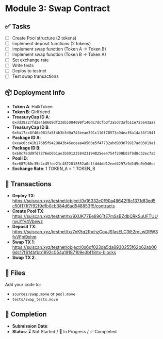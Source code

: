 # Module 3: Swap Contract

## ✅ Tasks

- [ ] Create Pool structure (2 tokens)
- [ ] Implement deposit functions (2 tokens)
- [ ] Implement swap function (Token A → Token B)
- [ ] Implement swap function (Token B → Token A)
- [ ] Set exchange rate
- [ ] Write tests
- [ ] Deploy to testnet
- [ ] Test swap transactions

## 📦 Deployment Info

- **Token A**: HulkToken
- **Token B**: Girlfriend
- **TreasuryCap ID A**: `0xdd39227fd2e4b0609df230b5004099f140dc7dcfb3f3a5d73afb11e725643aa7`
- **TreasuryCap ID B**: `0x6a17ac8f46a001fa5f4b3b3d0a743eeae391c110f78573a94eaf6a14a33f194f`
- **Package ID A**: `0xeac0cc41b176b5f9429843b46eceaa48500e5f47732abd903079917ad03819a1`
- **Package ID B**: `0x68c78dd9fd7276eb0b1ae3b0912358423194825ee4754f200b85f9d8c32ec7a5`
- **Pool ID**: `0xe687b60c35e4c45fee21c4872018552a0c1fdd4dd12eed4297a9d1d5c0b9d6cc`
- **Exchange Rate**: 1 TOKEN_A = 1 TOKEN_B

## 🔗 Transactions

- **Deploy TX**: https://suiscan.xyz/testnet/object/0x16332e0f90a48642f8c1371df3ed5c50f17ff7f92f9dfb0cb384d6ad548853f5/contracts
- **Create Pool TX**: https://suiscan.xyz/testnet/tx/9XUK77Ee996TtE7mSsBZdbQRkSuUFTUUnyuYfy4Vbewz
- **Deposit TX**: https://suiscan.xyz/testnet/tx/7oK5q2fhchzCouJSfasELC3iE2roLwDRW3fvVFpi9xhm
- **Swap TX 1**: https://suiscan.xyz/testnet/object/0x6df023de5da6930255f62b62ab006dc17f614bfbb1892c054a19187109e3bf18/tx-blocks
- **Swap TX 2**:

## 📂 Files

Add your code to:

- `sources/swap.move` or `pool.move`
- `tests/swap_tests.move`

## 📅 Completion

- **Submission Date**:
- **Status**: ⏳ Not Started / 🚧 In Progress / ✅ Completed
